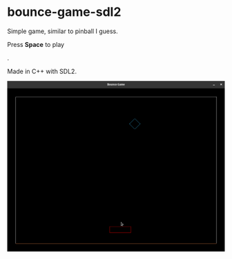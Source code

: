 # bounce-game-sdl2
<p>Simple game, similar to pinball I guess.</p>
<p>Press <b>Space</b> to play</p>.
<p>Made in C++ with SDL2.</p>

![](bounce-preview.gif)
